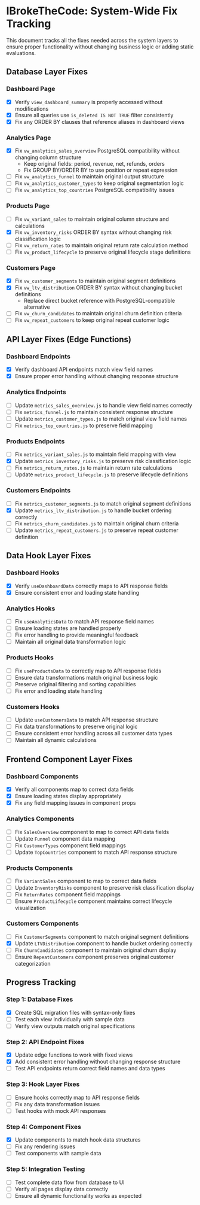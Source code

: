 # IBrokeTheCode: System-Wide Fix Tracking

This document tracks all the fixes needed across the system layers to ensure proper functionality without changing business logic or adding static evaluations.

## Database Layer Fixes

### Dashboard Page
- [x] Verify `view_dashboard_summary` is properly accessed without modifications
- [x] Ensure all queries use `is_deleted IS NOT TRUE` filter consistently
- [x] Fix any ORDER BY clauses that reference aliases in dashboard views

### Analytics Page
- [x] Fix `vw_analytics_sales_overview` PostgreSQL compatibility without changing column structure
  - Keep original fields: period, revenue, net, refunds, orders
  - Fix GROUP BY/ORDER BY to use position or repeat expression
- [ ] Fix `vw_analytics_funnel` to maintain original output structure
- [ ] Fix `vw_analytics_customer_types` to keep original segmentation logic
- [ ] Fix `vw_analytics_top_countries` PostgreSQL compatibility issues

### Products Page
- [ ] Fix `vw_variant_sales` to maintain original column structure and calculations
- [x] Fix `vw_inventory_risks` ORDER BY syntax without changing risk classification logic
- [ ] Fix `vw_return_rates` to maintain original return rate calculation method
- [ ] Fix `vw_product_lifecycle` to preserve original lifecycle stage definitions

### Customers Page
- [x] Fix `vw_customer_segments` to maintain original segment definitions
- [x] Fix `vw_ltv_distribution` ORDER BY syntax without changing bucket definitions
  - Replace direct bucket reference with PostgreSQL-compatible alternative
- [ ] Fix `vw_churn_candidates` to maintain original churn definition criteria
- [ ] Fix `vw_repeat_customers` to keep original repeat customer logic

## API Layer Fixes (Edge Functions)

### Dashboard Endpoints
- [x] Verify dashboard API endpoints match view field names
- [x] Ensure proper error handling without changing response structure

### Analytics Endpoints
- [ ] Update `metrics_sales_overview.js` to handle view field names correctly
- [ ] Fix `metrics_funnel.js` to maintain consistent response structure
- [ ] Update `metrics_customer_types.js` to match original view field names
- [ ] Fix `metrics_top_countries.js` to preserve field mapping

### Products Endpoints
- [ ] Fix `metrics_variant_sales.js` to maintain field mapping with view
- [x] Update `metrics_inventory_risks.js` to preserve risk classification logic
- [ ] Fix `metrics_return_rates.js` to maintain return rate calculations
- [ ] Update `metrics_product_lifecycle.js` to preserve lifecycle definitions

### Customers Endpoints
- [ ] Fix `metrics_customer_segments.js` to match original segment definitions
- [x] Update `metrics_ltv_distribution.js` to handle bucket ordering correctly
- [ ] Fix `metrics_churn_candidates.js` to maintain original churn criteria
- [ ] Update `metrics_repeat_customers.js` to preserve repeat customer definition

## Data Hook Layer Fixes

### Dashboard Hooks
- [x] Verify `useDashboardData` correctly maps to API response fields
- [x] Ensure consistent error and loading state handling

### Analytics Hooks
- [ ] Fix `useAnalyticsData` to match API response field names
- [ ] Ensure loading states are handled properly
- [ ] Fix error handling to provide meaningful feedback
- [ ] Maintain all original data transformation logic

### Products Hooks
- [ ] Fix `useProductsData` to correctly map to API response fields
- [ ] Ensure data transformations match original business logic
- [ ] Preserve original filtering and sorting capabilities
- [ ] Fix error and loading state handling

### Customers Hooks
- [ ] Update `useCustomersData` to match API response structure
- [ ] Fix data transformations to preserve original logic
- [ ] Ensure consistent error handling across all customer data types
- [ ] Maintain all dynamic calculations

## Frontend Component Layer Fixes

### Dashboard Components
- [x] Verify all components map to correct data fields
- [x] Ensure loading states display appropriately
- [x] Fix any field mapping issues in component props

### Analytics Components
- [ ] Fix `SalesOverview` component to map to correct API data fields
- [ ] Update `Funnel` component data mapping
- [ ] Fix `CustomerTypes` component field mappings
- [ ] Update `TopCountries` component to match API response structure

### Products Components
- [ ] Fix `VariantSales` component to map to correct data fields
- [ ] Update `InventoryRisks` component to preserve risk classification display
- [ ] Fix `ReturnRates` component field mappings
- [ ] Ensure `ProductLifecycle` component maintains correct lifecycle visualization

### Customers Components
- [ ] Fix `CustomerSegments` component to match original segment definitions
- [x] Update `LTVDistribution` component to handle bucket ordering correctly
- [ ] Fix `ChurnCandidates` component to maintain original churn display
- [ ] Ensure `RepeatCustomers` component preserves original customer categorization

## Progress Tracking

### Step 1: Database Fixes
- [x] Create SQL migration files with syntax-only fixes
- [ ] Test each view individually with sample data
- [ ] Verify view outputs match original specifications

### Step 2: API Endpoint Fixes
- [x] Update edge functions to work with fixed views
- [x] Add consistent error handling without changing response structure
- [ ] Test API endpoints return correct field names and data types

### Step 3: Hook Layer Fixes
- [ ] Ensure hooks correctly map to API response fields
- [ ] Fix any data transformation issues
- [ ] Test hooks with mock API responses

### Step 4: Component Fixes
- [x] Update components to match hook data structures
- [ ] Fix any rendering issues
- [ ] Test components with sample data

### Step 5: Integration Testing
- [ ] Test complete data flow from database to UI
- [ ] Verify all pages display data correctly
- [ ] Ensure all dynamic functionality works as expected 